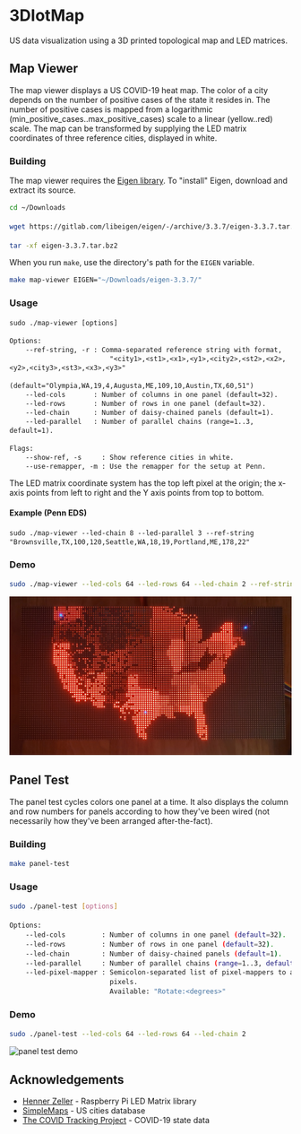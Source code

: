 # 3DIotMap

US data visualization using a 3D printed topological map and LED matrices.

## Map Viewer

The map viewer displays a US COVID-19 heat map. The color of a city depends on
the number of positive cases of the state it resides in. The number of positive
cases is mapped from a logarithmic (min_positive_cases..max_positive_cases)
scale to a linear (yellow..red) scale. The map can be transformed by supplying
the LED matrix coordinates of three reference cities, displayed in white.

### Building

The map viewer requires the
[Eigen library](http://eigen.tuxfamily.org/index.php?title=Main_Page).
To "install" Eigen, download and extract its source.

```bash
cd ~/Downloads

wget https://gitlab.com/libeigen/eigen/-/archive/3.3.7/eigen-3.3.7.tar.bz2

tar -xf eigen-3.3.7.tar.bz2
```

When you run `make`, use the directory's path for the `EIGEN` variable.

``` bash
make map-viewer EIGEN="~/Downloads/eigen-3.3.7/"
```

### Usage

```
sudo ./map-viewer [options]

Options:
    --ref-string, -r : Comma-separated reference string with format,
                         "<city1>,<st1>,<x1>,<y1>,<city2>,<st2>,<x2>,<y2>,<city3>,<st3>,<x3>,<y3>"
                         (default="Olympia,WA,19,4,Augusta,ME,109,10,Austin,TX,60,51")
    --led-cols       : Number of columns in one panel (default=32).
    --led-rows       : Number of rows in one panel (default=32).
    --led-chain      : Number of daisy-chained panels (default=1).
    --led-parallel   : Number of parallel chains (range=1..3, default=1).

Flags:
    --show-ref, -s     : Show reference cities in white.
    --use-remapper, -m : Use the remapper for the setup at Penn.
```

The LED matrix coordinate system has the top left pixel at the origin; the
x-axis points from left to right and the Y axis points from top to bottom.

#### Example (Penn EDS)

```
sudo ./map-viewer --led-chain 8 --led-parallel 3 --ref-string "Brownsville,TX,100,120,Seattle,WA,18,19,Portland,ME,178,22"
```

### Demo

```bash
sudo ./map-viewer --led-cols 64 --led-rows 64 --led-chain 2 --ref-string "Olympia,WA,19,4,Augusta,ME,109,10,Austin,TX,60,51"
```

![map viewer demo](img/map-viewer-demo.jpg)

## Panel Test

The panel test cycles colors one panel at a time. It also displays the
column and row numbers for panels according to how they've been wired (not
necessarily how they've been arranged after-the-fact).

### Building

```bash
make panel-test
```

### Usage

```bash
sudo ./panel-test [options]

Options:
    --led-cols         : Number of columns in one panel (default=32).
    --led-rows         : Number of rows in one panel (default=32).
    --led-chain        : Number of daisy-chained panels (default=1).
    --led-parallel     : Number of parallel chains (range=1..3, default=1).
    --led-pixel-mapper : Semicolon-separated list of pixel-mappers to arrange
                         pixels.
                         Available: "Rotate:<degrees>"
```

### Demo

```bash
sudo ./panel-test --led-cols 64 --led-rows 64 --led-chain 2
```

![panel test demo](img/panel-test-demo.gif)

## Acknowledgements

* [Henner Zeller](https://github.com/hzeller/rpi-rgb-led-matrix) -
Raspberry Pi LED Matrix library
* [SimpleMaps](https://simplemaps.com/data/us-cities) -
US cities database
* [The COVID Tracking Project](https://covidtracking.com/data/download) -
COVID-19 state data
